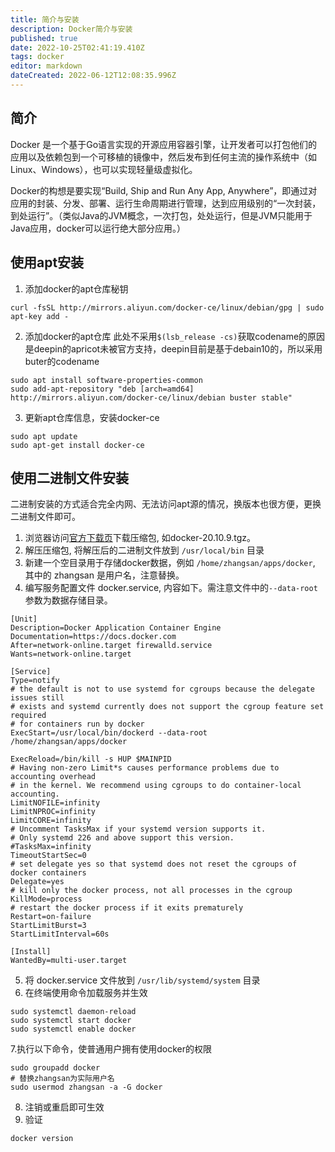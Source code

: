```yaml
---
title: 简介与安装
description: Docker简介与安装
published: true
date: 2022-10-25T02:41:19.410Z
tags: docker
editor: markdown
dateCreated: 2022-06-12T12:08:35.996Z
---
```


## 简介

Docker 是一个基于Go语言实现的开源应用容器引擎，让开发者可以打包他们的应用以及依赖包到一个可移植的镜像中，然后发布到任何主流的操作系统中（如Linux、Windows），也可以实现轻量级虚拟化。

Docker的构想是要实现“Build, Ship and Run Any App, Anywhere”，即通过对应用的封装、分发、部署、运行生命周期进行管理，达到应用级别的“一次封装，到处运行”。（类似Java的JVM概念，一次打包，处处运行，但是JVM只能用于Java应用，docker可以运行绝大部分应用。）

## 使用apt安装

1. 添加docker的apt仓库秘钥
```
curl -fsSL http://mirrors.aliyun.com/docker-ce/linux/debian/gpg | sudo apt-key add -
```
2. 添加docker的apt仓库
此处不采用`$(lsb_release -cs)`获取codename的原因是deepin的apricot未被官方支持，deepin目前是基于debain10的，所以采用buter的codename
```
sudo apt install software-properties-common
sudo add-apt-repository "deb [arch=amd64] http://mirrors.aliyun.com/docker-ce/linux/debian buster stable"
```
3. 更新apt仓库信息，安装docker-ce
```
sudo apt update
sudo apt-get install docker-ce
```

## 使用二进制文件安装

二进制安装的方式适合完全内网、无法访问apt源的情况，换版本也很方便，更换二进制文件即可。

1. 浏览器访问[官方下载页](https://download.docker.com/linux/static/stable/x86_64/)下载压缩包, 如docker-20.10.9.tgz。
2. 解压压缩包, 将解压后的二进制文件放到 `/usr/local/bin` 目录
3. 新建一个空目录用于存储docker数据，例如 `/home/zhangsan/apps/docker`, 其中的 zhangsan 是用户名，注意替换。
3. 编写服务配置文件 docker.service, 内容如下。需注意文件中的`--data-root` 参数为数据存储目录。

```
[Unit]
Description=Docker Application Container Engine
Documentation=https://docs.docker.com
After=network-online.target firewalld.service
Wants=network-online.target

[Service]
Type=notify
# the default is not to use systemd for cgroups because the delegate issues still
# exists and systemd currently does not support the cgroup feature set required
# for containers run by docker
ExecStart=/usr/local/bin/dockerd --data-root /home/zhangsan/apps/docker

ExecReload=/bin/kill -s HUP $MAINPID
# Having non-zero Limit*s causes performance problems due to accounting overhead
# in the kernel. We recommend using cgroups to do container-local accounting.
LimitNOFILE=infinity
LimitNPROC=infinity
LimitCORE=infinity
# Uncomment TasksMax if your systemd version supports it.
# Only systemd 226 and above support this version.
#TasksMax=infinity
TimeoutStartSec=0
# set delegate yes so that systemd does not reset the cgroups of docker containers
Delegate=yes
# kill only the docker process, not all processes in the cgroup
KillMode=process
# restart the docker process if it exits prematurely
Restart=on-failure
StartLimitBurst=3
StartLimitInterval=60s

[Install]
WantedBy=multi-user.target
```

5. 将 docker.service 文件放到 `/usr/lib/systemd/system` 目录
6. 在终端使用命令加载服务并生效

```shell
sudo systemctl daemon-reload
sudo systemctl start docker
sudo systemctl enable docker
```

7.执行以下命令，使普通用户拥有使用docker的权限

```shell
sudo groupadd docker
# 替换zhangsan为实际用户名
sudo usermod zhangsan -a -G docker
```

8. 注销或重启即可生效
9. 验证

```shell
docker version
```

